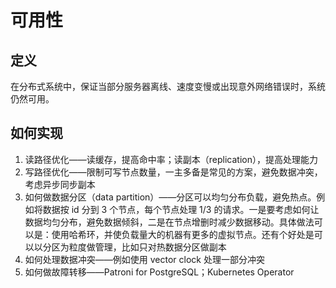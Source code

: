 # 可用性

## 定义

在分布式系统中，保证当部分服务器离线、速度变慢或出现意外网络错误时，系统仍然可用。

## 如何实现

1. 读路径优化——读缓存，提高命中率；读副本（replication），提高处理能力
2. 写路径优化——限制可写节点数量，一主多备是常见的方案，避免数据冲突，考虑异步同步副本
3. 如何做数据分区（data partition）——分区可以均匀分布负载，避免热点。例如将数据按 id 分到 3 个节点，每个节点处理 1/3 的请求。一是要考虑如何让数据均匀分布，避免数据倾斜，二是在节点增删时减少数据移动。具体做法可以是：使用哈希环，并使负载量大的机器有更多的虚拟节点。还有个好处是可以以分区为粒度做管理，比如只对热数据分区做副本
4. 如何处理数据冲突——例如使用 vector clock 处理一部分冲突
5. 如何做故障转移——Patroni for PostgreSQL；Kubernetes Operator
